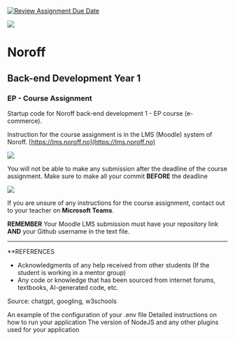 [![Review Assignment Due Date](https://classroom.github.com/assets/deadline-readme-button-24ddc0f5d75046c5622901739e7c5dd533143b0c8e959d652212380cedb1ea36.svg)](https://classroom.github.com/a/MMGe6Xp0)

![](http://143.42.108.232/pvt/Noroff-64.png)

# Noroff

## Back-end Development Year 1

### EP - Course Assignment

Startup code for Noroff back-end development 1 - EP course (e-commerce).

Instruction for the course assignment is in the LMS (Moodle) system of Noroff.
[https://lms.noroff.no](https://lms.noroff.no)

![](http://143.42.108.232/pvt/important.png)

You will not be able to make any submission after the deadline of the course assignment. Make sure to make all your commit **BEFORE** the deadline

![](http://143.42.108.232/pvt/help_small.png)

If you are unsure of any instructions for the course assignment, contact out to your teacher on **Microsoft Teams**.

**REMEMBER** Your Moodle LMS submission must have your repository link **AND** your Github username in the text file.

---

\*\*REFERENCES

- Acknowledgments of any help received from other students (If the student is working in a mentor group)
- Any code or knowledge that has been sourced from internet forums, textbooks, AI-generated code, etc.

Source: chatgpt, googling, w3schools

An example of the configuration of your .env file
Detailed instructions on how to run your application
The version of NodeJS and any other plugins used for your application
